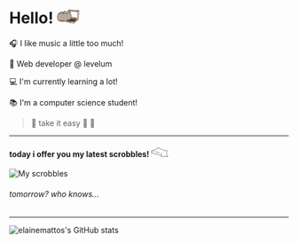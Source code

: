 # Hello! <img src="https://raw.githubusercontent.com/elainemattos/elainemattos/master/cat.gif" width="40px">

:headphones:  I like music a little too much!

:briefcase: Web developer @ levelum

:computer: I'm currently learning a lot!

:books: I'm a computer science student!

>:thought_balloon: take it easy :zany_face: :call_me_hand:

---
#### today i offer you my latest scrobbles! <img src="https://raw.githubusercontent.com/elainemattos/elainemattos/master/bongocat.gif" width="30px">

![My scrobbles](https://lastfm-recently-played.vercel.app/api?user=elainemattoss&count=3&width=495)
###### tomorrow? who knows... 

----

![elainemattos's GitHub stats](https://github-readme-stats.vercel.app/api?username=elainemattos&count_private=true&show_icons=true&theme=nord)
